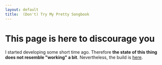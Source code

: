 ```yaml
---
layout: default
title:  (Don't) Try My Pretty Songbook
---
```


This page is here to discourage you
===================================

I started developing some short time ago. Therefore **the state of this thing does
not resemble "working" a bit**. Nevertheless, the build is [here](build/spevnik.html).
